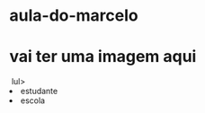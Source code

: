 # aula-do-marcelo
<!DOCTYPE html>
<html lang="pt-br">
<body>
    <h1> vai ter uma imagem aqui</h1>
    <img
<header>
    lul>
<li>estudante</li>
<Li>escola</Li>
</header>
